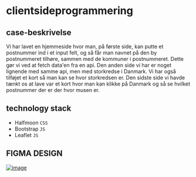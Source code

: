 # clientsideprogrammering

## case-beskrivelse
Vi har lavet en hjemmeside hvor man, på første side, kan putte et postnummer ind i et input felt, og så får man navnet på den by postnummeret tilhøre, sammen med de kommuner i postnummeret. Dette gør vi ved at fetch data'en fra en api. Den anden side vi har er noget lignende med samme api, men med storkredse i Danmark. Vi har også tilføjet et kort så man kan se hvor storkredsen er. Den sidste side vi havde tænkt os at lave var et kort hvor man kan klikke på Danmark og så se hvilket postnummer der er der hvor musen er.

## technology stack
- Halfmoon `CSS`
- Bootstrap `JS`
- Leaflet `JS`

## FIGMA DESIGN
[![image](https://user-images.githubusercontent.com/70688416/218031064-d74858ea-ce69-4b05-a48d-ae890061bdfd.png)](https://www.figma.com/file/6QXg4Iv2kpDNPYfROlfZBQ/test?node-id=0%3A1&t=nuxiPZV80WBuzRGj-1)
